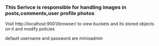 ### This Serivce is responsible for handling images in posts,comments,user profile photos

Visit http://localhost:9001/browser/ to view buckets and its stored objects on it and modify policies

default username and password are minioadmin
